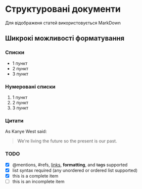 # Структуровані документи

Для відображеня статей використовується MarkDown

## Шикрокі можливості форматування

### Списки

* 1 пункт
* 2 пункт
* 3 пункт

### Нумеровані списки

1. 1 пункт
2. 2 пункт
3. 3 пункт

### Цитати

As Kanye West said:

> We're living the future so
> the present is our past.

### TODO

- [x] @mentions, #refs, [links](https://t.me/kodexua), **formatting**, and <del>tags</del> supported
- [x] list syntax required (any unordered or ordered list supported)
- [x] this is a complete item
- [ ] this is an incomplete item
